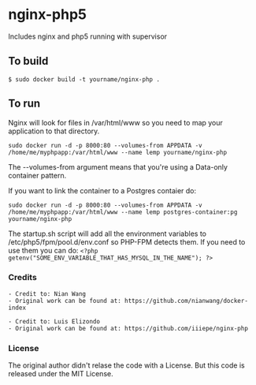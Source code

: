 # nginx-php5
Includes nginx and php5 running with supervisor

## To build

```
$ sudo docker build -t yourname/nginx-php .
```
## To run

Nginx will look for files in /var/html/www so you need to map your application to that directory.

```
sudo docker run -d -p 8000:80 --volumes-from APPDATA -v /home/me/myphpapp:/var/html/www --name lemp yourname/nginx-php
```

The --volumes-from argument means that you're using a Data-only container pattern.

If you want to link the container to a Postgres contaier do:

```
sudo docker run -d -p 8000:80 --volumes-from APPDATA -v /home/me/myphpapp:/var/html/www --name lemp postgres-container:pg yourname/nginx-php
```

The startup.sh script will add all the environment variables to /etc/php5/fpm/pool.d/env.conf so PHP-FPM detects them. If you need to use them you can do:
```<?php getenv("SOME_ENV_VARIABLE_THAT_HAS_MYSQL_IN_THE_NAME"); ?>```


### Credits
	- Credit to: Nian Wang
	- Original work can be found at: https://github.com/nianwang/docker-index

	- Credit to: Luis Elizondo
	- Original work can be found at: https://github.com/iiiepe/nginx-php

### License
The original author didn't relase the code with a License. But this code is released under the MIT License.


